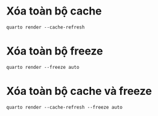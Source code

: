 # Xóa toàn bộ cache
`quarto render --cache-refresh`

# Xóa toàn bộ freeze
`quarto render --freeze auto`

# Xóa toàn bộ cache và freeze
`quarto render --cache-refresh --freeze auto`